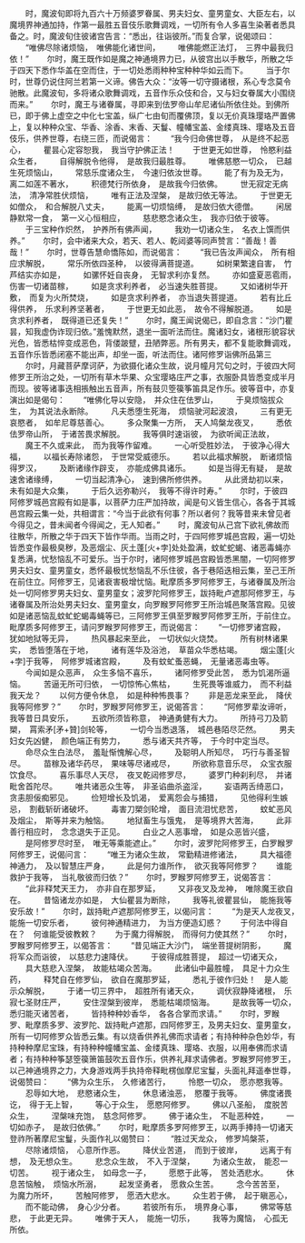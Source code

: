 <!-- { "loadSidebar": true } -->
　　时，魔波旬即将九百六十万频婆罗眷属、男夫妇女、童男童女、大臣左右，以魔境界神通加持，作第一最胜五音伎乐歌舞调戏，一切所有令人多喜生染著者悉具备之。时，魔波旬住彼诸宫告言：“悉出，往诣彼所。”而复合掌，说偈颂曰：
　　“唯佛尽除诸烦恼，　唯佛能化诸世间，
　　唯佛能燃正法灯，　三界中最我归依！”
　　尔时，魔王既作如是魔之神通境界力已，从彼宫出以手散华，所散之华于四天下悉作华盖在空而住，于一切处悉雨种种宝种种华如云而下。
　　当于尔时，世尊仍说住阿兰若第一义谛。佛告大众：“汝等一切守摄诸根，系心专念莫令驰散。此魔波旬，多将诸众歌舞调戏，五音作乐众伎和合，又与妇女眷属大小围绕而来。”
　　尔时，魔王与诸眷属，寻即来到佉罗帝山牟尼诸仙所依住处。到佛所已，即于佛上虚空之中化七宝盖，纵广七由旬而覆佛顶，复以无价真珠璎珞严置佛上，复以种种众宝、华香、涂香、末香、天鬘、幢幡宝盖、金缕真珠、璎珞及五音伎乐，供养世尊，右绕三匝，而说偈言：
　　“我今归命佛世尊，　从是终不起恶心，
　　瞿昙心定容恕我，　我当守护佛正法！
　　于世更无如世尊，　怜愍利益众生者，
　　自得解脱令他得，　是故我归最胜尊。
　　唯佛慈愍一切众，　已越生死烦恼山，
　　常慈乐度诸众生，　今速归依汝世尊。
　　能了有为及无为，　离二如莲不著水，
　　积德梵行所依身，　是故我今归依佛。
　　世无寂定无病法，　清净常胜伏烦恼，
　　唯有正法及涅槃，　是故归依无等法。
　　于世更无如僧众，　和合解脱八丈夫，
　　能离一切烦恼缚，　是故归依大德僧。
　　闲居静默常一食，　第一义心恒相应，
　　慈悲愍念诸众生，　我亦归依于彼等。
　　于三宝种作炽然，　护养所有佛声闻，
　　我劝一切诸众生，　名衣上馔而供养。”
　　尔时，会中诸来大众，若天、若人、乾闼婆等同声赞言：“善哉！善哉！”
　　尔时，世尊告慧命憍陈如，而说偈言：
　　“我已告汝声闻众，　所有相应求解脱，
　　常乐所依四圣种，　以彼得满菩提道。
　　如树果繁速自害，　竹芦结实亦如是，
　　如骡怀妊自丧身，　无智求利亦复然。
　　亦如盛夏恶雹雨，　伤害一切诸苗稼，
　　如是贪求利养者，　必当速失胜菩提。
　　又如诸树华开敷，　而复为火所焚烧，
　　如是贪求利养者，　亦当退失菩提道。
　　若有比丘得供养，　乐求利养坚著者，
　　于世更无如此恶，　故令不得解脱道。
　　如是贪求利养者，　既得道已还复失！”
　　尔时，魔王闻说偈已，即自念言：“沙门瞿昙，知我虚伪诈现归依。”羞愧默然，退坐一面听法而住。魔诸妇女，诸根形貌容状光色，皆悉枯悴变成恶色，背偻跛躄，丑陋弊恶。所有男夫，都不复能歌舞调戏，五音作乐皆悉闭塞不能出声，却坐一面，听法而住。诸阿修罗诣佛所品第三
　　尔时，月藏菩萨摩诃萨，为欲摄化诸众生故，说月幢月咒句之时，于彼四大阿修罗王所治之处，一切所有草木华果、众宝璎珞庄严之事，衣服卧具皆悉变成半月而现。彼等诸事迭相掁触出五音声，所有鼓贝箜篌筝笛具足作乐。彼等音中，亦复演出如是偈句：
　　“唯佛化导以安隐，　并众住在佉罗山，
　　于臭烦恼拔众生，　为其说法永断除。
　　凡夫悉堕生死海，　烦恼驶河起波浪，
　　三有更无哀愍者，　如牟尼尊慈善心。
　　多众聚集一方所，　天人鸠槃龙夜叉，
　　悉依佉罗帝山所，　于诸苦畏求解脱。
　　我等俱时速诣彼，　为欲听闻正法故，
　　魔王不久或来此，　而为我等作留难。
　　一心听受胜妙法，　于彼净心得大福，
　　以福长寿除诸怨，　于世常受威德乐。
　　若以此福求解脱，　断诸烦恼得罗汉，
　　及断诸缘作辟支，　亦能成佛具诸乐。
　　如是当得无有疑，　是故速舍诸缘缚，
　　一切当起清净心，　速到佛所修供养。
　　从此贤劫初以来，　未有如是大众集，
　　于后久远弥勒兴，　我等不得许时寿。”
　　尔时，于彼四阿修罗城邑宫殿有如是事，以菩萨力庄严加持故，闻是句义皆生信心，各各于其城邑宫殿云集一处，共相谓言：“今当于此欲有何事？所以者何？我等昔来未曾见者今得见之，昔未闻者今得闻之，无人知者。”
　　时，魔波旬从己宫下欲礼佛故而往散华，所散之华于四天下皆作华雨。当雨之时，于四阿修罗城邑宫殿，遍一切处皆悉变作最极臭秽，及恶烟尘、灰土蓬[火+孛]处处盈满，蚊虻蛇蝎、诸恶毒蝇亦复悉满，忧愁恼乱不可爱乐。当于尔时，诸阿修罗城邑宫殿皆悉黑闇，一切阿修罗男夫妇女、童男童女，悉怀最极忧愁恼乱不乐住彼，各于巷陌迭相云集，至己王所在前住立。阿修罗王，见诸衰害极增忧恼。毗摩质多罗阿修罗王，与诸眷属及所治处一切阿修罗男夫妇女、童男童女；波罗陀阿修罗王，跋持毗卢遮那阿修罗王，与诸眷属及所治处男夫妇女、童男童女，向罗睺罗阿修罗王所治城邑聚落宫殿。见彼如是诸恶恼乱蚊虻蛇蝎毒蝇等已，三阿修罗王俱至罗睺罗阿修罗王所，于前住立。毗摩质多阿修罗王，请问罗睺罗阿修罗王，而说偈言：
　　“一切修罗诸宫殿，　犹如地狱等无异，
　　热风暴起来至此，　一切状似火烧焚。
　　所有树林诸果实，　悉皆堕落在于地，
　　诸有莲华及浴池，　草苗众华悉枯竭。
　　烟尘蓬[火+孛]于我等，　阿修罗城诸宫殿，
　　及有蚊虻蚤恶蝇，　无量诸恶毒虫等。
　　今闻如是众恶声，　众生多恼不喜乐，
　　诸阿修罗受此苦，　悉为饥渴所逼恼。
　　苦逼无所可归依，　一切惊怖心焦枯，
　　生死畏等谁威力，　而不利益我天龙？
　　以何方便令休息，　如是种种怖畏事？
　　非是恶龙来至此，　降伏我等阿修罗？”
　　尔时，罗睺罗阿修罗王，说偈答言：
　　“阿修罗辈汝谛听，　我等昔日具安乐，
　　五欲所须皆称意，　神通勇健有大力。
　　所持弓刀及箭槊，　罥索矛[矛+贊]剑轮等，
　　一切今当悉退落，　城邑巷陌尽茫然。
　　男夫妇女先凶健，　颜色端正有势力，
　　悉与诸天共齐等，　于今时中定当尽。
　　命尽众生白法尽，　羞耻惭愧解心尽，
　　及聪明人所知尽，　巧行与善圣智尽。
　　苗稼及诸华药尽，　果味等尽诸戒尽，
　　所欲称意音乐尽，　众宝衣服饮食尽。
　　喜乐事尽人天尽，　夜叉乾闼修罗尽，
　　婆罗门种刹利尽，　并诸毗舍首陀尽。
　　唯共诸恶众生等，　非圣谄曲杀盗淫，
　　妄语两舌绮恶口，　贪恚胆佞痴邪见。
　　俭短增长及饥渴，　爱离怨会与捕猎，
　　见他得利生嫉忌，　割截斩斫诸破坏。
　　毒害刀槊剑轮增，　面目流泪忧悲苦，
　　蚊虻恶风及烟尘，　斯等并来为触恼。
　　地狱畜生与饿鬼，　是等境界大苦海，
　　此非善行相应时，　念念退失于正见。
　　白业之人恶事增，　如是众恶皆兴盛，
　　是阿修罗尽时至，　唯无等乘能遮止。”
　　尔时，波罗陀阿修罗王，白罗睺罗阿修罗王，说偈问言：
　　“唯王为诸众生故，　常勤精进修诸法，
　　具大福德神通力，　及以智慧庄严身，
　　此是何力谁所作，　欲灭我等阿修罗？
　　谁能救护于我等，　当礼敬彼而归依？”
　　尔时，罗睺罗阿修罗王，说偈答言：
　　“此非释梵天王力，　亦非自在那罗延，
　　又非夜叉及龙神，　唯除魔王欲自在。
　　昔恼诸龙亦如是，　大仙瞿昙为断除，
　　我等礼彼瞿昙仙，　能施我等安乐故！”
　　尔时，跋持毗卢遮那阿修罗王，以偈问言：
　　“为是天人龙夜叉，　能施一切安乐者，
　　彼何神通精进力，　为当方便造幻惑？
　　于何法中得自在？　何谁能受彼教敕？
　　为于魔力得解脱，　而得何力使其然？”
　　尔时，罗睺罗阿修罗王，以偈答言：
　　“昔见端正大沙门，　端坐菩提树阴影，
　　魔将军众而诣彼，　以慈悲力速降伏。
　　于彼得成胜菩提，　超过一切诸天众，
　　具大慈悲入涅槃，　故能枯竭众苦海。
　　此诸仙中最胜幢，　具足十力众生药，
　　释梵自在修罗仙，　欲自在魔那罗延，
　　悉礼于彼作归处！　是人能示众解脱，
　　于诸一切三界中，　超胜所有诸天众，
　　调伏寂静降诸根，　乐寂七圣财庄严，
　　安住涅槃到彼岸，　悉能枯竭烦恼海。
　　是故我等一切众，　悉归能灭诸苦者，
　　皆持种种妙香华，　各各合掌而求请。”
　　尔时，罗睺罗、毗摩质多罗、波罗陀、跋持毗卢遮那，四阿修罗王，及男夫妇女、童男童女，所有一切阿修罗众皆悉云集。有以烧香供养礼佛而求请者；有持种种杂色妙华，有持种种摩尼宝珠，有持种种幢幡宝盖、金缕真珠、璎珞、衣服，以用奉佛而求请者；有持种种筝瑟箜篌箫笛鼓吹五音作乐，供养礼拜求请佛者。罗睺罗阿修罗王，以己神通境界之力，大身游戏两手执持帝释毗楞伽摩尼宝鬘，头面礼拜遥奉世尊，说偈赞曰：
　　“佛为众生乐，　久修诸苦行，
　　怜愍一切众，　愿亦愍我等。
　　忍辱如大地，　悲愍诸众生，
　　休息诸浊恶，　愍覆于我等。
　　佛度诸畏讫，　得于无上智，
　　等心于众生，　愿愍阿修罗。
　　佛以八圣船，　度脱苦众生，
　　涅槃味充饱，　慈念阿修罗。
　　佛于诸众生，　不耻恶种姓，
　　一切如赤子，　是故归依佛。”
　　尔时，毗摩质多罗阿修罗王，以两手捧持一切诸天登祚所著摩尼宝鬘，头面作礼以偈赞曰：
　　“胜过天龙众，　修罗鸠槃茶，
　　尽除诸烦恼，　心意所作恶。
　　降伏业苦道，　而到于彼岸，
　　远离于有想，　及无想众生。
　　悲念众生故，　不入于涅槃，
　　为诸众生故，　能忍一切苦。
　　视于诸众生，　如母念一子，
　　愿愍于此等，　苦处洒悲水。
　　休息苦恼触，　烦恼水所溺，
　　起发坚勇者，　愿救众生苦。
　　念今苦苦至，　为魔力所坏，
　　苦触阿修罗，　愿洒大悲水。
　　众生若于佛，　起于瞋恶心，
　　而不能动佛，　身心少分者。
　　若彼所有乐，　境界身心事，
　　佛常等慈悲，　于此更无异。
　　唯佛于天人，　能施一切乐，
　　我等为魔恼，　心孤无所依。
